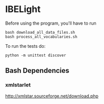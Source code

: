# IBELight

Before using the program, you'll have to run 

```
bash download_all_data_files.sh
bash process_all_vocabularies.sh
```

To run the tests do:

```python -m unittest discover```

## Bash Dependencies

### xmlstarlet

http://xmlstar.sourceforge.net/download.php
